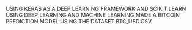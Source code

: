 USING KERAS AS A DEEP LEARNING FRAMEWORK AND SCIKIT LEARN USING DEEP LEARNING AND MACHINE LEARNING MADE A BITCOIN PREDICTION MODEL USING THE DATASET BTC_USD.CSV
